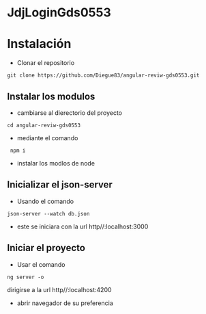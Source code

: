 # JdjLoginGds0553
# Instalación 
- Clonar el repositorio
```
git clone https://github.com/Diegue83/angular-reviw-gds0553.git
```
## Instalar los modulos
- cambiarse al dierectorio del proyecto
```
cd angular-reviw-gds0553
```
- mediante el comando
```
 npm i
```
- instalar los modlos de node

## Inicializar el json-server
- Usando el comando
```
json-server --watch db.json
```
- este se iniciara con la url http//:localhost:3000

## Iniciar el proyecto
- Usar el comando
```
ng server -o
```
dirigirse a la url http//:localhost:4200
- abrir navegador de su preferencia
  
